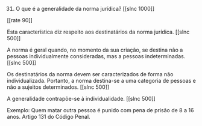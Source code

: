 31. O que é a generalidade da norma jurídica?
[[slnc 1000]]

[[rate 90]]

Esta característica diz respeito aos destinatários da norma jurídica.
[[slnc 500]]

A norma é geral quando, no momento da sua criação, se destina não a pessoas individualmente consideradas, mas a pessoas indeterminadas.
[[slnc 500]]

Os destinatários da norma devem ser caracterizados de forma não individualizada.
Portanto, a norma destina-se a uma categoria de pessoas e não a sujeitos determinados.
[[slnc 500]]

A generalidade contrapõe-se à individualidade.
[[slnc 500]]

Exemplo: Quem matar outra pessoa é punido com pena de prisão de 8 a 16 anos. Artigo 131 do Código Penal.

